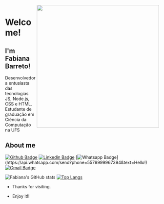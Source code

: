 <img align="right" width="400" height="400" src="https://user-images.githubusercontent.com/39680930/97121174-0ca9f780-16fb-11eb-84c2-7ff83ed533b4.png">
 
# Welcome!
 
## I'm Fabiana Barreto!
 
Desenvolvedora entusiasta das tecnologias JS, Node.js, CSS e HTML. 
Estudante de graduação em Ciência da Computação na UFS
 
## About me 
[![Github Badge](https://img.shields.io/badge/-Github-000?style=flat-square&logo=Github&logoColor=white&link=https://github.com/fabifelicia)](https://github.com/fabifelicia)
[![Linkedin Badge](https://img.shields.io/badge/-LinkedIn-blue?style=flat-square&logo=Linkedin&logoColor=white&link=www.linkedin.com/in/fabiana-barreto2)](www.linkedin.com/in/fabiana-barreto2)
[![Whatsapp Badge](https://img.shields.io/badge/-Whatsapp-4CA143?style=flat-square&labelColor=4CA143&logo=whatsapp&logoColor=white&link=https://api.whatsapp.com/send?phone=5579999967394&text=Hello!)](https://api.whatsapp.com/send?phone=5579999967394&text=Hello!)
[![Gmail Badge](https://img.shields.io/badge/-Gmail-c14438?style=flat-square&logo=Gmail&logoColor=white&link=mailto:fabianabarretomenezes@gmail.com)](mailto:fabianabarretomenezes@gmail.com)
 
![Fabiana's GitHub stats](https://github-readme-stats.vercel.app/api?username=fabifelicia&show_icons=true&theme=radical&title-color=#307FE2&icon-color=#FFFFFF)
[![Top Langs](https://github-readme-stats.vercel.app/api/top-langs/?username=fabifelicia&layout=compact&theme=radical&title-color=#307FE2)](https://github.com/fabifelicia/github-readme-stats)


 
- Thanks for visiting.  
 
- Enjoy it!! 
